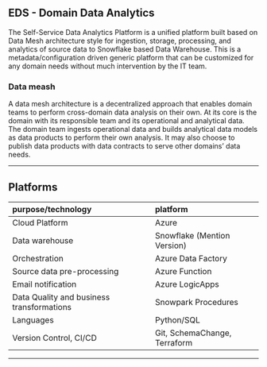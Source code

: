 ## EDS - Domain Data Analytics
The Self-Service Data Analytics Platform is a unified platform built based on Data Mesh architecture style for ingestion, storage, processing, and analytics of source data to Snowflake based Data Warehouse. This is a metadata/configuration driven generic platform that can be customized for any domain needs without much intervention by the IT team.

### Data meash
A data mesh architecture is a decentralized approach that enables domain teams to perform cross-domain data analysis on their own. At its core is the domain with its responsible team and its operational and analytical data. The domain team ingests operational data and builds analytical data models as data products to perform their own analysis. It may also choose to publish data products with data contracts to serve other domains’ data needs.






---
## Platforms 

purpose/technology                | platform
:---------------------------------|:-----------------------------------
Cloud Platform                    | Azure                           
Data warehouse                    |  Snowflake (Mention Version)    
Orchestration                     | Azure Data Factory              
Source data pre-processing        | Azure Function                  
Email notification                |Azure LogicApps                  
Data Quality and business transformations                   | Snowpark Procedures             
Languages                         | Python/SQL                      
Version Control, CI/CD            | Git, SchemaChange, Terraform    

---





